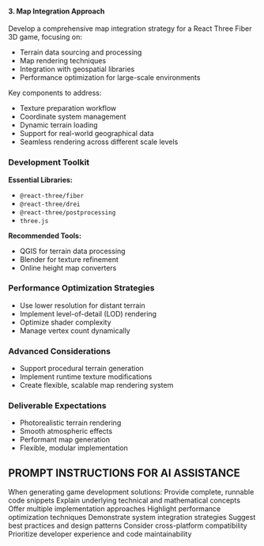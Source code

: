 #### 3. Map Integration Approach

Develop a comprehensive map integration strategy for a React Three Fiber 3D game, focusing on:

- Terrain data sourcing and processing
- Map rendering techniques
- Integration with geospatial libraries
- Performance optimization for large-scale environments

Key components to address:

- Texture preparation workflow
- Coordinate system management
- Dynamic terrain loading
- Support for real-world geographical data
- Seamless rendering across different scale levels

### Development Toolkit

**Essential Libraries:**

- `@react-three/fiber`
- `@react-three/drei`
- `@react-three/postprocessing`
- `three.js`

**Recommended Tools:**

- QGIS for terrain data processing
- Blender for texture refinement
- Online height map converters

### Performance Optimization Strategies

- Use lower resolution for distant terrain
- Implement level-of-detail (LOD) rendering
- Optimize shader complexity
- Manage vertex count dynamically

### Advanced Considerations

- Support procedural terrain generation
- Implement runtime texture modifications
- Create flexible, scalable map rendering system

### Deliverable Expectations

- Photorealistic terrain rendering
- Smooth atmospheric effects
- Performant map generation
- Flexible, modular implementation

## PROMPT INSTRUCTIONS FOR AI ASSISTANCE

When generating game development solutions:
Provide complete, runnable code snippets
Explain underlying technical and mathematical concepts
Offer multiple implementation approaches
Highlight performance optimization techniques
Demonstrate system integration strategies
Suggest best practices and design patterns
Consider cross-platform compatibility
Prioritize developer experience and code maintainability
